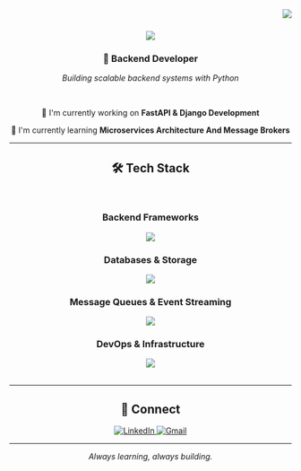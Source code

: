 <img align="right" src="https://visitor-badge.laobi.icu/badge?page_id=AhEsmaeili79.AhEsmaeili79" />

<h1 align="center">
    <img src="https://readme-typing-svg.herokuapp.com/?font=Righteous&size=35&center=true&vCenter=true&width=500&height=70&duration=4000&lines=Hi+There!+👋;+I'm+Amirhossein+Esmaeili!;" />
</h1>

<h3 align="center">🚀 Backend Developer</h3>

<p align="center">
  <em>Building scalable backend systems with Python</em>
</p>

<br/>

<div align="center">
 
 🔭 I'm currently working on **FastAPI & Django Development**
 
 🌱 I'm currently learning **Microservices Architecture And Message Brokers**

 <hr/>
 
<h2 align="center">🛠️ Tech Stack</h2>
<br/>

### **Backend Frameworks**
<div align="center">
    <img src="https://skillicons.dev/icons?i=fastapi,django,python" />
</div>

### **Databases & Storage**
<div align="center">
    <img src="https://skillicons.dev/icons?i=postgres,mysql,mongodb,redis,elasticsearch" />
</div>

### **Message Queues & Event Streaming**
<div align="center">
    <img src="https://skillicons.dev/icons?i=kafka,rabbitmq" />
</div>

### **DevOps & Infrastructure**
<div align="center">
    <img src="https://skillicons.dev/icons?i=docker,ubuntu,git,github" />
</div>

<br/>
<hr/>


<h2 align="center">🤝 Connect</h2>

<div align="center">
  <a href="https://linkedin.com/in/amrhsn-esmaeili" target="_blank">
    <img src="https://img.shields.io/badge/LinkedIn-0077B5?style=for-the-badge&logo=linkedin&logoColor=white" alt="LinkedIn" />
  </a>
  <a href="mailto:amirhosseinredframe@gmail.com">
    <img src="https://img.shields.io/badge/Gmail-D14836?style=for-the-badge&logo=gmail&logoColor=white" alt="Gmail" />
  </a>
</div>

---

<div align="center">
  <em>Always learning, always building.</em>
</div>
